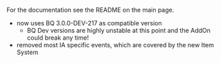 For the documentation see the README on the main page.

- now uses BQ 3.0.0-DEV-217 as compatible version
    - BQ Dev versions are highly unstable at this point and the AddOn could break any time!
- removed most IA specific events, which are covered by the new Item System
